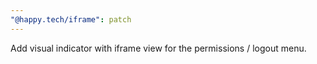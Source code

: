 ```yaml
---
"@happy.tech/iframe": patch
---
```


Add visual indicator with iframe view for the permissions / logout menu.
